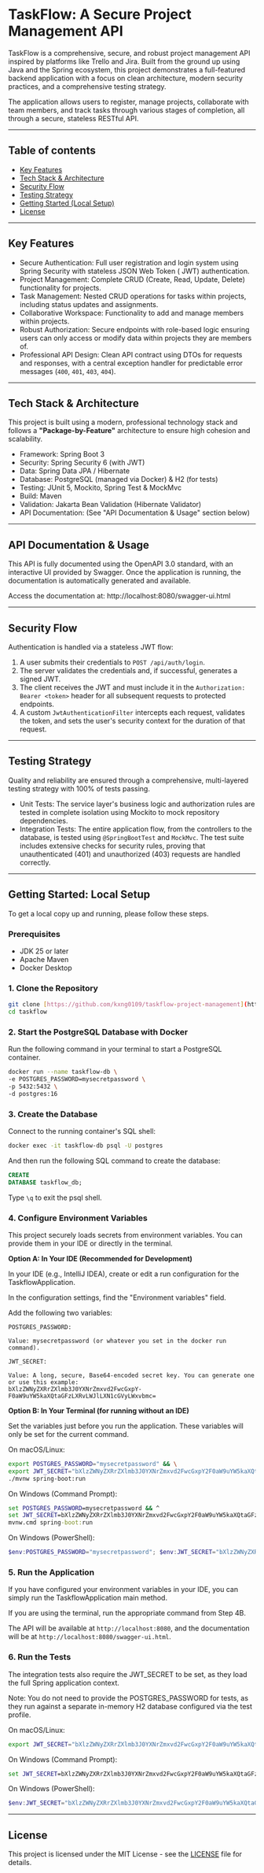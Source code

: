 # TaskFlow: A Secure Project Management API

TaskFlow is a comprehensive, secure, and robust project management API inspired by platforms like Trello and Jira. Built
from the ground up using Java and the Spring ecosystem, this project demonstrates a full-featured backend application
with a focus on clean architecture, modern security practices, and a comprehensive testing strategy.

The application allows users to register, manage projects, collaborate with team members, and track tasks through
various stages of completion, all through a secure, stateless RESTful API.

---

## Table of contents

* [Key Features](#key-features)
* [Tech Stack & Architecture](#tech-stack--architecture)
* [Security Flow](#security-flow)
* [Testing Strategy](#testing-strategy)
* [Getting Started (Local Setup)](#getting-started-local-setup)
* [License](#license)

---

## Key Features

* Secure Authentication: Full user registration and login system using Spring Security with stateless JSON Web Token (
  JWT) authentication.
* Project Management: Complete CRUD (Create, Read, Update, Delete) functionality for projects.
* Task Management: Nested CRUD operations for tasks within projects, including status updates and assignments.
* Collaborative Workspace: Functionality to add and manage members within projects.
* Robust Authorization: Secure endpoints with role-based logic ensuring users can only access or modify data within
  projects they are members of.
* Professional API Design: Clean API contract using DTOs for requests and responses, with a central exception handler
  for predictable error messages (`400`, `401`, `403`, `404`).

---

## Tech Stack & Architecture

This project is built using a modern, professional technology stack and follows a **"Package-by-Feature"** architecture
to ensure high cohesion and scalability.

* Framework: Spring Boot 3
* Security: Spring Security 6 (with JWT)
* Data: Spring Data JPA / Hibernate
* Database: PostgreSQL (managed via Docker) & H2 (for tests)
* Testing: JUnit 5, Mockito, Spring Test & MockMvc
* Build: Maven
* Validation: Jakarta Bean Validation (Hibernate Validator)
* API Documentation: (See "API Documentation & Usage" section below)

---

## API Documentation & Usage

This API is fully documented using the OpenAPI 3.0 standard, with an interactive UI provided by Swagger. Once the
application is running, the documentation is automatically generated and available.

Access the documentation at: http://localhost:8080/swagger-ui.html

---

## Security Flow

Authentication is handled via a stateless JWT flow:

1. A user submits their credentials to `POST /api/auth/login`.
2. The server validates the credentials and, if successful, generates a signed JWT.
3. The client receives the JWT and must include it in the `Authorization: Bearer <token>` header for all subsequent
   requests to protected endpoints.
4. A custom `JwtAuthenticationFilter` intercepts each request, validates the token, and sets the user's security context
   for the duration of that request.

---

## Testing Strategy

Quality and reliability are ensured through a comprehensive, multi-layered testing strategy with 100% of tests passing.

* Unit Tests: The service layer's business logic and authorization rules are tested in complete isolation using Mockito
  to mock repository dependencies.
* Integration Tests: The entire application flow, from the controllers to the database, is tested using
  `@SpringBootTest` and `MockMvc`. The test suite includes extensive checks for security rules, proving that
  unauthenticated (401) and unauthorized (403) requests are handled correctly.

---

## Getting Started: Local Setup

To get a local copy up and running, please follow these steps.

### Prerequisites

* JDK 25 or later
* Apache Maven
* Docker Desktop

### 1. Clone the Repository

```bash
git clone [https://github.com/kxng0109/taskflow-project-management](https://github.com/kxng0109/taskflow-project-management)
cd taskflow
```

### 2. Start the PostgreSQL Database with Docker

Run the following command in your terminal to start a PostgreSQL container.

```bash
docker run --name taskflow-db \
-e POSTGRES_PASSWORD=mysecretpassword \
-p 5432:5432 \
-d postgres:16
```

### 3. Create the Database

Connect to the running container's SQL shell:

```bash
docker exec -it taskflow-db psql -U postgres
```

And then run the following SQL command to create the database:

```sql
CREATE
DATABASE taskflow_db;
```

Type `\q` to exit the psql shell.

### 4. Configure Environment Variables

This project securely loads secrets from environment variables. You can provide them in your IDE or directly in the
terminal.

**Option A: In Your IDE (Recommended for Development)**

In your IDE (e.g., IntelliJ IDEA), create or edit a run configuration for the TaskflowApplication.

In the configuration settings, find the "Environment variables" field.

Add the following two variables:

```
POSTGRES_PASSWORD:

Value: mysecretpassword (or whatever you set in the docker run command).

JWT_SECRET:

Value: A long, secure, Base64-encoded secret key. You can generate one or use this example:
bXlzZWNyZXRrZXlmb3J0YXNrZmxvd2FwcGxpY-F0aW9uYW5kaXQtaGFzLXRvLWJlLXN1cGVyLWxvbmc=
```

**Option B: In Your Terminal (for running without an IDE)**

Set the variables just before you run the application. These variables will only be set for the current command.

On macOS/Linux:

```bash
export POSTGRES_PASSWORD="mysecretpassword" && \
export JWT_SECRET="bXlzZWNyZXRrZXlmb3J0YXNrZmxvd2FwcGxpY2F0aW9uYW5kaXQtaGFzLXRvLWJlLXN1cGVyLWxvbmc=" && \
./mvnw spring-boot:run
```

On Windows (Command Prompt):

```bat
set POSTGRES_PASSWORD=mysecretpassword && ^
set JWT_SECRET=bXlzZWNyZXRrZXlmb3J0YXNrZmxvd2FwcGxpY2F0aW9uYW5kaXQtaGFzLXRvLWJlLXN1cGVyLWxvbmc= && ^
mvnw.cmd spring-boot:run
```

On Windows (PowerShell):

```powershell
$env:POSTGRES_PASSWORD="mysecretpassword"; $env:JWT_SECRET="bXlzZWNyZXRrZXlmb3J0YXNrZmxvd2FwcGxpY2F0aW9uYW5kaXQtaGFzLXRvLWJlLXN1cGVyLWxvbmc="; ./mvnw.cmd spring-boot:run
```

### 5. Run the Application

If you have configured your environment variables in your IDE, you can simply run the TaskflowApplication main method.

If you are using the terminal, run the appropriate command from Step 4B.

The API will be available at `http://localhost:8080`, and the documentation will be at
`http://localhost:8080/swagger-ui.html`.

### 6. Run the Tests

The integration tests also require the JWT_SECRET to be set, as they load the full Spring application context.

Note: You do not need to provide the POSTGRES_PASSWORD for tests, as they run against a separate in-memory H2 database
configured via the test profile.

On macOS/Linux:

```bash
export JWT_SECRET="bXlzZWNyZXRrZXlmb3J0YXNrZmxvd2FwcGxpY2F0aW9uYW5kaXQtaGFzLXRvLWJlLXN1cGVyLWxvbmc=" && ./mvnw test
```

On Windows (Command Prompt):

```bat
set JWT_SECRET=bXlzZWNyZXRrZXlmb3J0YXNrZmxvd2FwcGxpY2F0aW9uYW5kaXQtaGFzLXRvLWJlLXN1cGVyLWxvbmc= && mvnw.cmd test
```

On Windows (PowerShell):

```powershell
$env:JWT_SECRET="bXlzZWNyZXRrZXlmb3J0YXNrZmxvd2FwcGxpY2F0aW9uYW5kaXQtaGFzLXRvLWJlLXN1cGVyLWxvbmc="; ./mvnw.cmd test
```

---

## License

This project is licensed under the MIT License - see the [LICENSE](/LICENSE) file for details.
